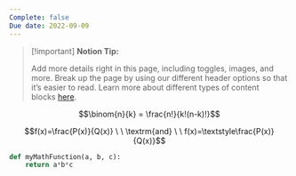 ```yaml
---
Complete: false
Due date: 2022-09-09
---
```

> [!important] **Notion Tip:**
> 
> Add more details right in this page, including toggles, images, and more. Break up the page by using our different header options so that it’s easier to read. Learn more about different types of content blocks [here](https://www.notion.so/guides/types-of-content-blocks).

$$\binom{n}{k} = \frac{n!}{k!(n-k)!}$$

$$f(x)=\frac{P(x)}{Q(x)} \ \ \textrm{and} \ \ f(x)=\textstyle\frac{P(x)}{Q(x)}$$

```Python
def myMathFunction(a, b, c):
	return a*b*c
```